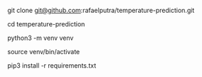 git clone git@github.com:rafaelputra/temperature-prediction.git

cd temperature-prediction

python3 -m venv venv

source venv/bin/activate

pip3 install -r requirements.txt
